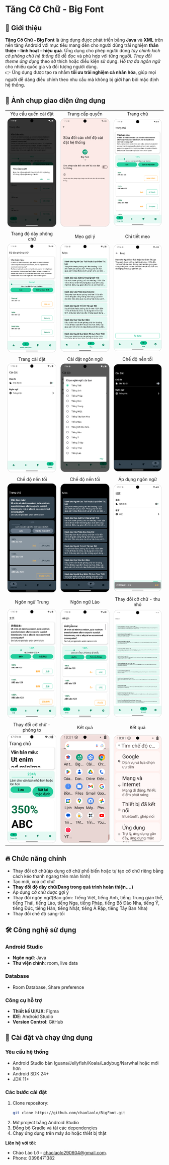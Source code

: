 # Tăng Cỡ Chữ - Big Font

## 📱 Giới thiệu

**Tăng Cỡ Chữ - Big Font** là ứng dụng được phát triển bằng **Java** và **XML** trên nền tảng Android với mục tiêu mang đến cho người dùng trải nghiệm **thân thiện – linh hoạt – hiệu quả**. Ứng dụng cho phép người dùng
*tùy chỉnh kích cỡ phông chữ hệ thống* để dễ đọc và phù hợp với từng người. *Thay đổi theme ứng dụng* theo sở thích hoặc điều kiện sử dụng. *Hỗ trợ đa ngôn ngữ* cho nhiều quốc gia và đối tượng người dùng.  
👉 Ứng dụng được tạo ra nhằm **tối ưu trải nghiệm cá nhân hóa**, giúp mọi người dễ dàng điều chỉnh theo nhu cầu mà không bị giới hạn bởi mặc định hệ thống.  

## 📸 Ảnh chụp giao diện ứng dụng
<table style="width:100%; table-layout:fixed; text-align:center;">
  <tr>
    <td>Yêu cầu quền cài đặt</td>
    <td>Trang cấp quyền</td>
    <td>Trang chủ</td>
  </tr>
  <tr>
    <td><img src="app/src/main/res/drawable/screenshots/1.png" width="100%"></td>
    <td><img src="app/src/main/res/drawable/screenshots/2.png" width="100%"></td>
    <td><img src="app/src/main/res/drawable/screenshots/3.png" width="100%"></td>
  </tr>
  <tr>
    <td colspan="3"></td>
  </tr>
  <tr>
    <td>Trang độ dày phông chữ</td>
    <td>Mẹo gợi ý</td>
    <td>Chi tiết mẹo</td>
  </tr>
  <tr>
    <td><img src="app/src/main/res/drawable/screenshots/4.png" width="100%"></td>
    <td><img src="app/src/main/res/drawable/screenshots/5.png" width="100%"></td>
    <td><img src="app/src/main/res/drawable/screenshots/6.png" width="100%"></td>
  </tr>
  <tr>
    <td colspan="3"></td>
  </tr>
  <tr>
    <td>Trang cài đặt</td>
    <td>Cài đặt ngôn ngữ</td>
    <td>Chế độ nền tối</td>
  </tr>
  <tr>
    <td><img src="app/src/main/res/drawable/screenshots/7.png" width="100%"></td>
    <td><img src="app/src/main/res/drawable/screenshots/8.png" width="100%"></td>
    <td><img src="app/src/main/res/drawable/screenshots/9.png" width="100%"></td>
  </tr>
  <tr>
    <td colspan="3"></td>
  </tr>
  <tr>
    <td>Chế độ nền tối</td>
    <td>Chế độ nền tối</td>
    <td>Áp dụng ngôn ngữ</td>
  </tr>
  <tr>
    <td><img src="app/src/main/res/drawable/screenshots/10.png" width="100%"></td>
    <td><img src="app/src/main/res/drawable/screenshots/11.png" width="100%"></td>
    <td><img src="app/src/main/res/drawable/screenshots/12.png" width="100%"></td>
  </tr>
  </tr>
  <tr>
    <td colspan="3"></td>
  </tr>
  <tr>
    <td>Ngôn ngữ Trung</td>
    <td>Ngôn ngữ Lào</td>
    <td>Thay đổi cỡ chữ - thu nhỏ</td>
  </tr>
  <tr>
    <td><img src="app/src/main/res/drawable/screenshots/13.png" width="100%"></td>
    <td><img src="app/src/main/res/drawable/screenshots/15.png" width="100%"></td>
    <td><img src="app/src/main/res/drawable/screenshots/16.png" width="100%"></td>
  </tr>
  <tr>
    <td colspan="3"></td>
  </tr>
  <tr>
    <td>Thay đổi cỡ chữ - phóng to</td>
    <td>Kết quả</td>
    <td>Kết quả</td>
  </tr>
  <tr>
    <td><img src="app/src/main/res/drawable/screenshots/17.png" width="100%"></td>
    <td><img src="app/src/main/res/drawable/screenshots/18.png" width="100%"></td>
    <td><img src="app/src/main/res/drawable/screenshots/19.png" width="100%"></td>
  </tr>
  </table>
  
## 🔥 Chức năng chính
- Thay đổi cỡ chữ(áp dụng cỡ chữ phổ biến hoặc tự tạo cỡ chữ riêng bằng cách kéo thanh ngang trên màn hình)
- Tạo mới, xoá cỡ chữ
- **Thay đổi độ dày chữ(Đang trong quá trình hoàn thiện....)**
- Áp dụng cỡ chữ được gợi ý
- Thay đổi ngôn ngữ(Bao gồm: Tiếng Việt, tiếng Anh, tiếng Trung giản thể, tiếng Thái, tiếng Lào, tiếng Nga, tiếng Pháp, tiếng Bồ Đào Nha, tiếng Ý, tiếng Đức, tiếng Hàn, tiếng Nhật, tiếng Ả Rập, tiếng Tây Ban Nha)
- Thay đổi chế độ sáng-tối

## 🛠 Công nghệ sử dụng

### Android Studio
- **Ngôn ngữ**: Java
- **Thư viện chính**: room, live data

### Database
- Room Database, Share preference
  
### Công cụ hỗ trợ
- **Thiết kế UI/UX**: Figma
- **IDE**: Android Studio
- **Version Control**: GitHub


## 🚀 Cài đặt và chạy ứng dụng

### Yêu cầu hệ thống
- Android Studio bản Iguana/Jellyfish/Koala/Ladybug/Narwhal hoặc mới hơn
- Android SDK 24+
- JDK 11+

### Các bước cài đặt
1. Clone repository:
   ```bash
   git clone https://github.com/chaolaolo/BigFont.git
   ```
2. Mở project bằng Android Studio
3. Đồng bộ Gradle và tải các dependencies
4. Chạy ứng dụng trên máy ảo hoặc thiết bị thật


**Liên hệ với tôi**: 
- Chảo Láo Lở - [chaolaolo290604@gmail.com](mailto:chaolaolo290604@gmail.com).
- Phone: 0396471382
